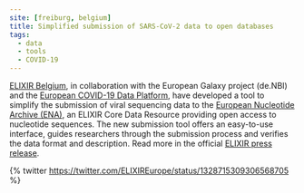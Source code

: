 ```yaml
---
site: [freiburg, belgium]
title: Simplified submission of SARS-CoV-2 data to open databases
tags:
  - data
  - tools
  - COVID-19
---
```


[ELIXIR Belgium](https://www.elixir-belgium.org/), in collaboration with the European Galaxy project (de.NBI) and the [European COVID-19 Data Platform](https://www.covid19dataportal.org/), have developed a tool to simplify the submission of viral sequencing data to the [European Nucleotide Archive (ENA)](https://www.ebi.ac.uk/ena/browser/home), an ELIXIR Core Data Resource providing open access to nucleotide sequences. The new submission tool offers an easy-to-use interface, guides researchers through the submission process and verifies the data format and description. Read more in the official [ELIXIR press release](https://elixir-europe.org/news/ENA-new-tool-COVID-19-data).

{% twitter https://twitter.com/ELIXIREurope/status/1328715309306568705 %}

